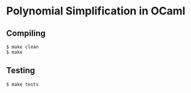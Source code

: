 # Polynomial Simplification in OCaml

## Compiling
```
$ make clean
$ make
```

## Testing
```
$ make tests
```
